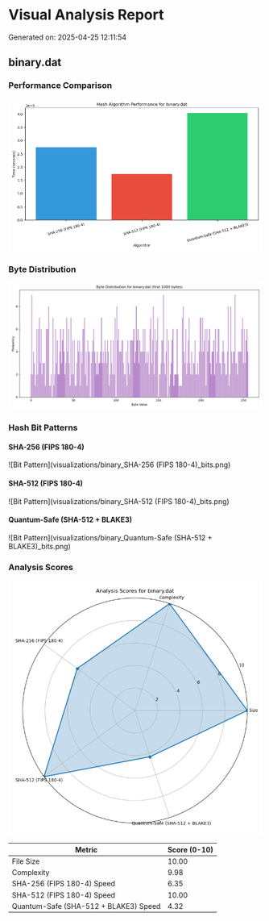# Visual Analysis Report

Generated on: 2025-04-25 12:11:54

## binary.dat

### Performance Comparison

![Performance Chart](visualizations/binary_performance.png)

### Byte Distribution

![Byte Distribution](visualizations/binary_distribution.png)

### Hash Bit Patterns

#### SHA-256 (FIPS 180-4)

![Bit Pattern](visualizations/binary_SHA-256 (FIPS 180-4)_bits.png)

#### SHA-512 (FIPS 180-4)

![Bit Pattern](visualizations/binary_SHA-512 (FIPS 180-4)_bits.png)

#### Quantum-Safe (SHA-512 + BLAKE3)

![Bit Pattern](visualizations/binary_Quantum-Safe (SHA-512 + BLAKE3)_bits.png)

### Analysis Scores

![Score Analysis](visualizations/binary_scores.png)

| Metric | Score (0-10) |
|--------|-------------|
| File Size | 10.00 |
| Complexity | 9.98 |
| SHA-256 (FIPS 180-4) Speed | 6.35 |
| SHA-512 (FIPS 180-4) Speed | 10.00 |
| Quantum-Safe (SHA-512 + BLAKE3) Speed | 4.32 |

